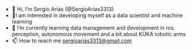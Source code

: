 - 👋 Hi, I’m Sergio Arias (@SergioArias3313)
- 👀I am interested in developing myself as a data scientist and machine learning
- 🌱 I’m currently learning data management and development in ros perception, autonomous movement and a bit about KUKA robotic arms
- 📫 How to reach me sergioarias3313@gmail.com
<!---
SergioArias3313/SergioArias3313 is a ✨ special ✨ repository because its `README.md` (this file) appears on your GitHub profile.
You can click the Preview link to take a look at your changes.
--->
